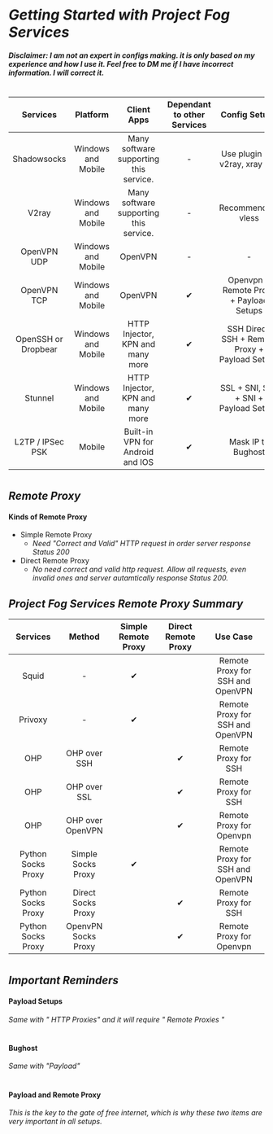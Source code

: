 # _Getting Started with Project Fog Services_

#### _Disclaimer: I am not an expert in configs making. it is only based on my experience and how I use it. Feel free to DM me if I have incorrect information. I will correct it._

#
| Services | Platform | Client Apps | Dependant to other Services | Config Setups | Possible to use a BugHost? | 
| :---: | :---: | :---: | :---: | :---: | :---: | 
| Shadowsocks | Windows and Mobile | Many software supporting this service. | - | Use plugin like v2ray, xray etc. |  ✔ | 
| V2ray | Windows and Mobile | Many software supporting this service. | - | Recommended: vless |  ✔ |
| OpenVPN UDP | Windows and Mobile | OpenVPN | -  | - | - | 
| OpenVPN TCP | Windows and Mobile | OpenVPN |  ✔ | Openvpn + Remote Proxy + Payload Setups |  ✔ | 
| OpenSSH or Dropbear | Windows and Mobile | HTTP Injector, KPN and many more |  ✔ | SSH Direct, SSH + Remote Proxy + Payload Setups |  ✔ | 
| Stunnel | Windows and Mobile | HTTP Injector, KPN and many more |  ✔ | SSL + SNI, SSL + SNI + Payload Setups  |  ✔ | 
| L2TP / IPSec PSK | Mobile | Built-in VPN for Android and IOS |  ✔ | Mask IP to Bughost |  ✔ | 

#
## _Remote Proxy_

#### Kinds of Remote Proxy
- Simple Remote Proxy
  - _Need "Correct and Valid" HTTP request in order server response Status 200_
- Direct Remote Proxy
  - _No need correct and valid http request. Allow all requests, even invalid ones and server autamtically response Status 200._

## _Project Fog Services Remote Proxy Summary_
| Services | Method | Simple Remote Proxy | Direct Remote Proxy | Use Case |
| :---: | :---: | :---: | :---: |:---: |
| Squid | - | ✔ |  | Remote Proxy for SSH and OpenVPN |
| Privoxy | - | ✔ |  | Remote Proxy for SSH and OpenVPN |
| OHP | OHP over  SSH |  | ✔ | Remote Proxy for SSH|
| OHP | OHP over  SSL |  | ✔ | Remote Proxy for SSH |
| OHP | OHP over  OpenVPN |  | ✔ | Remote Proxy for Openvpn |
| Python Socks Proxy | Simple Socks Proxy | ✔| | Remote Proxy for SSH and OpenVPN |
| Python Socks Proxy | Direct Socks Proxy | | ✔ | Remote Proxy for SSH |
| Python Socks Proxy | OpenvPN Socks Proxy |  | ✔ | Remote Proxy for Openvpn |



#
## _Important Reminders_
#### Payload Setups
_Same with " HTTP Proxies" and it will require " Remote Proxies "_
#
#### Bughost
_Same with "Payload"_
#
#### Payload and Remote Proxy
_This is the key to the gate of free internet, which is why these two items are very important in all setups._

#
